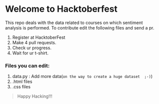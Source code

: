 
# Welcome to Hacktoberfest
This repo deals with the data related to courses on which sentiment analysis is performed.
To contribute edit the following files and send a pr.

1. Register at HacktoberFest
2. Make 4 pull requests.
3. Check ur progress.
4. Wait for ur t-shirt.

### Files you can edit:
1. data.py : Add more data(`on the way to create a huge dataset  ;-)`)
2. .html files
3. .css files

> Happy Hacking!!!
